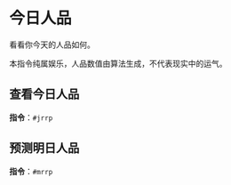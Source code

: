 # 今日人品

看看你今天的人品如何。

本指令纯属娱乐，人品数值由算法生成，不代表现实中的运气。

## 查看今日人品

**指令**：`#jrrp`

## 预测明日人品

**指令**：`#mrrp`
